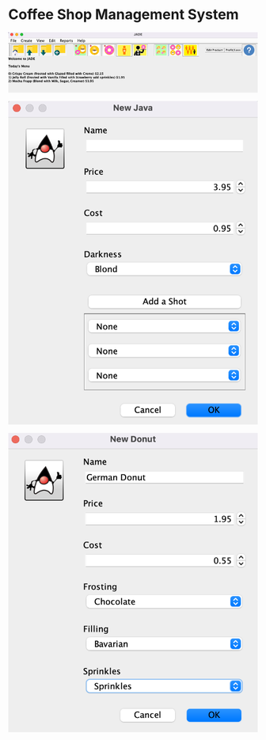 # Coffee Shop Management System
 ![Start up screen](pics/start_screen.png)

 ![pics of a java menu box](pics/New_java.png)
 
 ![pic of new donut menu box](pics/New_donut.png)
 
 
